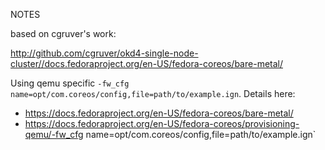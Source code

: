 
NOTES

  based on  cgruver's work:

  http://github.com/cgruver/okd4-single-node-cluster//docs.fedoraproject.org/en-US/fedora-coreos/bare-metal/

Using qemu specific `-fw_cfg name=opt/com.coreos/config,file=path/to/example.ign`. Details here:

  * https://docs.fedoraproject.org/en-US/fedora-coreos/bare-metal/
  * https://docs.fedoraproject.org/en-US/fedora-coreos/provisioning-qemu/-fw_cfg name=opt/com.coreos/config,file=path/to/example.ign`



